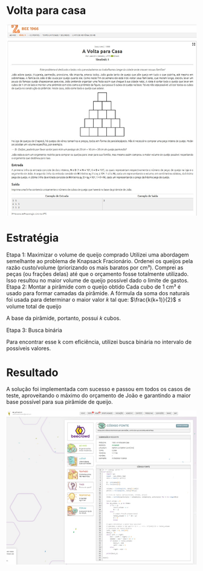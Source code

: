 # Volta para casa

![Volta para casa](../../assets/Volta_para_casa_questao.jpg)

# Estratégia
Etapa 1: Maximizar o volume de queijo comprado
Utilizei uma abordagem semelhante ao problema de Knapsack Fracionário.
Ordenei os queijos pela razão custo/volume (priorizando os mais baratos por cm³).
Comprei as peças (ou frações delas) até que o orçamento fosse totalmente utilizado.
Isso resultou no maior volume de queijo possível dado o limite de gastos.
Etapa 2: Montar a pirâmide com o queijo obtido
Cada cubo de 1 cm³ é usado para formar camadas da pirâmide.
A fórmula da soma dos naturais foi usada para determinar o maior valor 𝑘
tal que: $\frac{k(k+1)}{2}$ ≤ volume total de queijo

A base da pirâmide, portanto, possui 𝑘 cubos.

Etapa 3: Busca binária

Para encontrar esse k com eficiência, utilizei busca binária no intervalo de possíveis valores.

# Resultado
A solução foi implementada com sucesso e passou em todos os casos de teste, aproveitando o máximo do orçamento de João e garantindo a maior base possível para sua pirâmide de queijo.

![volta_casa_accepted](../../assets/Volta_para_casa_accepted.jpg)